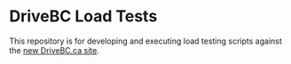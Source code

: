 # DriveBC Load Tests

This repository is for developing and executing load testing scripts against the
[new DriveBC.ca site](https://github.com/bcgov/DriveBC.ca).

